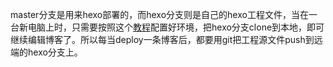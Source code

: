 master分支是用来hexo部署的，而hexo分支则是自己的hexo工程文件，当在一台新电脑上时，只需要按照这个[教程](https://blog.csdn.net/sinat_37781304/article/details/82729029/)配置好环境，把hexo分支clone到本地，即可继续编辑博客了。所以每当deploy一条博客后，都要用git把工程源文件push到远端的hexo分支上。